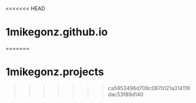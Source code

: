 <<<<<<< HEAD
# 1mikegonz.github.io
=======
# 1mikegonz.projects
>>>>>>> ca5953496d709c087b121a314119dac53f89d140
